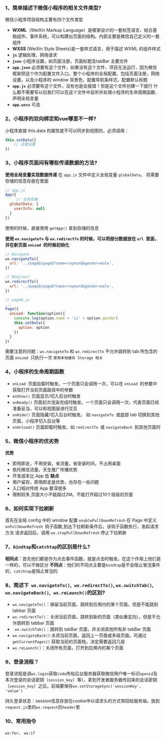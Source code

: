 ### 1、简单描述下微信小程序的相关文件类型?

微信小程序项目结构主要有四个文件类型

- **WXML**（WeiXin Markup Language）是框架设计的一套标签语言，结合基础组件、事件系统，可以构建出页面的结构。内部主要是微信自己定义的一套组件
- **WXSS** (WeiXin Style Sheets)是一套样式语言，用于描述 WXML 的组件样式
- **`js`** 逻辑处理，网络请求
- **`json`** 小程序设置，如页面注册，页面标题及tabBar 主要文件
- **`app.json`** 必须要有这个文件，如果没有这个文件，项目无法运行，因为微信框架把这个作为配置文件入口，整个小程序的全局配置。包括页面注册，网络设置，以及小程序的 window 背景色，配置导航条样式，配置默认标题
- **`app.js`** 必须要有这个文件，没有也是会报错！但是这个文件创建一下就行 什么都不需要写以后我们可以在这个文件中监听并处理小程序的生命周期函数、声明全局变量
- **`app.wxss`** 可选

### 2、小程序的双向绑定和vue哪里不一样?

小程序直接 this.data 的属性是不可以同步到视图的，必须调用：

```js
this.setData({
    // 这里设置
})
```

### 3、小程序页面间有哪些传递数据的方法?

**使用全局变量实现数据传递**
 在 `app.js` 文件中定义全局变量 `globalData`， 将需要存储的信息存放在里面

```js
// app.js
App({
     // 全局变量
  globalData: {
    userInfo: null
  }
})
```

使用的时候，直接使用 `getApp()` 拿到存储的信息

**使用 `wx.navigateTo` 与 `wx.redirectTo` 的时候，可以将部分数据放在 `url `里面，并在新页面 `onLoad `的时候初始化**

```js
// Navigate
wx.navigateTo({
  url: '../pageD/pageD?name=raymond&gender=male',
})

// Redirect
wx.redirectTo({
  url: '../pageD/pageD?name=raymond&gender=male',
})

// pageB.js
...
Page({
  onLoad: function(option){
    console.log(option.name + 'is' + option.gender)
    this.setData({
      option: option
    })
  }
})
```

需要注意的问题：`wx.navigateTo` 和 `wx.redirectTo` 不允许跳转到 tab 所包含的页面 `onLoad `只执行一次
 `使用本地缓存 Storage 相关`

### 4、小程序的生命周期函数

- `onLoad `页面加载时触发。一个页面只会调用一次，可以在 `onLoad `的参数中获取打开当前页面路径中的参数
- `onShow()` 页面显示/切入前台时触发
- `onReady()` 页面初次渲染完成时触发。一个页面只会调用一次，代表页面已经准备妥当，可以和视图层进行交互
- `onHide()` 页面隐藏/切入后台时触发。 如 `navigateTo `或底部 tab 切换到其他页面，小程序切入后台等
- `onUnload()` 页面卸载时触发。如 `redirectTo `或 `navigateBack `到其他页面时

### 5、微信小程序的优劣势

**优势**

- 即用即走，不用安装，省流量，省安装时间，不占用桌面
- 依托微信流量，天生推广传播优势
- 开发成本比 App 低 **缺点**
- 用户留存，即用即走是优势，也存在一些问题
- 入口相对传统 App 要深很多
- 限制较多,页面大小不能超过2M。不能打开超过10个层级的页面

### 6、**如何实现下拉刷新**

首先在全局 config 中的 window 配置 `enablePullDownRefresh`
 在 Page 中定义 `onPullDownRefresh `钩子函数,到达下拉刷新条件后，该钩子函数执行，发起请求方法
 请求返回后，调用 `wx.stopPullDownRefresh` 停止下拉刷新

### 7、`bindtap`和`catchtap`的区别是什么?

**相同点**：首先他们都是作为点击事件函数，就是点击时触发。在这个作用上他们是一样的，可以不做区分
**不同点**：他们的不同点主要是`bindtap`是不会阻止冒泡事件的，`catchtap`是阻止冒泡的

### 8、简述下` wx.navigateTo()`,` wx.redirectTo()`, `wx.switchTab()`, `wx.navigateBack()`,` wx.reLaunch()`的区别?

- `wx.navigateTo()`：保留当前页面，跳转到应用内的某个页面。但是不能跳到 tabbar 页面 
- `wx.redirectTo()`：关闭当前页面，跳转到新的页面（类似重定向）。但是不允许跳转到 tabbar 页面
- ` wx.switchTab()`：跳转到 tabBar 页面，并关闭其他所有非 tabBar 页面
-  `wx.navigateBack()`:关闭当前页面，返回上一页面或多级页面。可通过 `getCurrentPages()` 获取当前的页面栈，决定需要返回几层
-  `wx.reLaunch()`：关闭所有页面，打开到应用内的某个页面

### 9、**登录流程？**

登录流程是调`wx.login`获取`code`传给后台服务器获取微信用户唯一标识`openid`及本次登录的会话密钥（`session_key`）等）。拿到开发者服务器传回来的会话密钥（`session_key`）之后，前端要保存`wx.setStorageSync('sessionKey', 'value')`

持久登录状态：session信息存放在cookie中以请求头的方式带回给服务端，放到`request.js`里的`wx.request`的`header`里

### 10、**常用指令**

`wx:for`、 `wx:if`